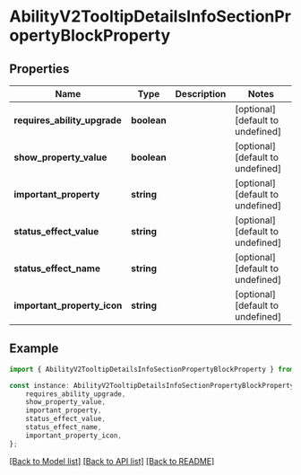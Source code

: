 # AbilityV2TooltipDetailsInfoSectionPropertyBlockProperty


## Properties

Name | Type | Description | Notes
------------ | ------------- | ------------- | -------------
**requires_ability_upgrade** | **boolean** |  | [optional] [default to undefined]
**show_property_value** | **boolean** |  | [optional] [default to undefined]
**important_property** | **string** |  | [optional] [default to undefined]
**status_effect_value** | **string** |  | [optional] [default to undefined]
**status_effect_name** | **string** |  | [optional] [default to undefined]
**important_property_icon** | **string** |  | [optional] [default to undefined]

## Example

```typescript
import { AbilityV2TooltipDetailsInfoSectionPropertyBlockProperty } from 'assets-deadlock-api-client';

const instance: AbilityV2TooltipDetailsInfoSectionPropertyBlockProperty = {
    requires_ability_upgrade,
    show_property_value,
    important_property,
    status_effect_value,
    status_effect_name,
    important_property_icon,
};
```

[[Back to Model list]](../README.md#documentation-for-models) [[Back to API list]](../README.md#documentation-for-api-endpoints) [[Back to README]](../README.md)
